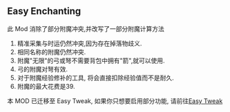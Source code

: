 ## Easy Enchanting

此 Mod 消除了部分附魔冲突,并改写了一部分附魔计算方法

1. 精准采集与时运仍然冲突,因为存在掉落物歧义.
2. 相同名称的附魔仍然冲突.
3. 附魔"无限"的弓或弩不需要背包中拥有"箭",就可以使用.
4. 弓的附魔对弩有效.
5. 对于附魔经验修补的工具, 将会直接扣除经验值而不是耐久.
6. 附魔的最大花费是39.

本 MOD 已迁移至 Easy Tweak, 如果你只想要启用部分功能, 请前往[Easy Tweak](https://modrinth.com/mod/easy-tweak)